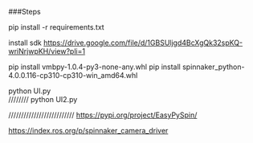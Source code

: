 ###Steps

pip install -r requirements.txt

install sdk 
https://drive.google.com/file/d/1GBSUljgd4BcXgQk32spKQ-wriNrjwpKH/view?pli=1

pip install vmbpy-1.0.4-py3-none-any.whl
pip install spinnaker_python-4.0.0.116-cp310-cp310-win_amd64.whl

python UI.py  
////////
python UI2.py  



//////////////////////////
https://pypi.org/project/EasyPySpin/

https://index.ros.org/p/spinnaker_camera_driver